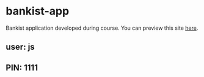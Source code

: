 # bankist-app
Bankist application developed during course. 
You can preview this site [here](https://emilien-wittchen.github.io/bankist-app/).

## user: js
## PIN: 1111
